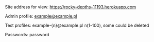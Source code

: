 Site address for view: https://rocky-depths-11193.herokuapp.com

Admin profile: example@example.pl

Test profiles: example-{n}@example.pl        n(1-100), some could be deleted

Passwords: password
